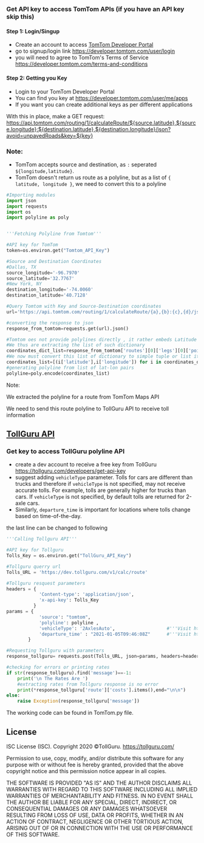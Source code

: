 # [](https://developer.tomtom.com/)

### Get API key to access TomTom APIs (if you have an API key skip this)
#### Step 1: Login/Singup
* Create an account to access [TomTom Developer Portal](https://developer.tomtom.com/)
* go to signup/login link https://developer.tomtom.com/user/login
* you will need to agree to TomTom's Terms of Service https://developer.tomtom.com/terms-and-conditions

#### Step 2: Getting you Key
* Login to your TomTom Developer Portal
* You can find you key at https://developer.tomtom.com/user/me/apps
* If you want you can create additional keys as per different
  applications

With this in place, make a GET request: https://api.tomtom.com/routing/1/calculateRoute/${source.latitude},${source.longitude}:${destination.latitude},${destination.longitude}/json?avoid=unpavedRoads&key=${key}

### Note:
* TomTom accepts source and destination, as `:` seperated `${longitude,latitude}`.
* TomTom doesn't return us route as a polyline, but as a list of `{ latitude, longitude }`, we need to convert this to a polyline

```python
#Importing modules
import json
import requests
import os
import polyline as poly


'''Fetching Polyline from Tomtom'''

#API key for TomTom
token=os.environ.get("Tomtom_API_Key")

#Source and Destination Coordinates
#Dallas, TX
source_longitude='-96.7970'
source_latitude='32.7767'
#New York, NY
destination_longitude='-74.0060'
destination_latitude='40.7128'

#Query Tomtom with Key and Source-Destination coordinates
url='https://api.tomtom.com/routing/1/calculateRoute/{a},{b}:{c},{d}/json?avoid=unpavedRoads&key={e}'.format(a=source_latitude,b=source_longitude,c=destination_latitude,d=destination_longitude,e=token)

#converting the response to json
response_from_tomtom=requests.get(url).json()

#Tomtom oes not provide polylines directly , it rather embeds Latitude and Longitude of each node in the route as dictionary key-value pair inside a list 
#We thus are extracting the list of such dictionary
coordinates_dict_list=response_from_tomtom['routes'][0]['legs'][0]['points']
#We now must convert this list of dictionary to simple tuple or list iterables for "polyline.encode" to work
coordinates_list=[(i['latitude'],i['longitude']) for i in coordinates_dict_list]
#generating polyline from list of lat-lon pairs
polyline=poly.encode(coordinates_list)
```

Note:

We extracted the polyline for a route from TomTom Maps API

We need to send this route polyline to TollGuru API to receive toll information

## [TollGuru API](https://tollguru.com/developers/docs/)

### Get key to access TollGuru polyline API
* create a dev account to receive a free key from TollGuru https://tollguru.com/developers/get-api-key
* suggest adding `vehicleType` parameter. Tolls for cars are different than trucks and therefore if `vehicleType` is not specified, may not receive accurate tolls. For example, tolls are generally higher for trucks than cars. If `vehicleType` is not specified, by default tolls are returned for 2-axle cars. 
* Similarly, `departure_time` is important for locations where tolls change based on time-of-the-day.

the last line can be changed to following

```python
'''Calling Tollguru API'''

#API key for Tollguru
Tolls_Key = os.environ.get("TollGuru_API_Key")

#Tollguru querry url
Tolls_URL = 'https://dev.tollguru.com/v1/calc/route'

#Tollguru resquest parameters
headers = {
            'Content-type': 'application/json',
            'x-api-key': Tolls_Key
          }
params = {
            'source': "tomtom",
            'polyline': polyline ,               
            'vehicleType': '2AxlesAuto',                   #'''Visit https://tollguru.com/developers/docs/#vehicle-types to know more options'''
            'departure_time' : "2021-01-05T09:46:08Z"      #'''Visit https://en.wikipedia.org/wiki/Unix_time to know the time format'''
        }

#Requesting Tollguru with parameters
response_tollguru= requests.post(Tolls_URL, json=params, headers=headers).json()

#checking for errors or printing rates
if str(response_tollguru).find('message')==-1:
    print('\n The Rates Are ')
    #extracting rates from Tollguru response is no error
    print(*response_tollguru['route']['costs'].items(),end="\n\n")
else:
    raise Exception(response_tollguru['message'])
```

The working code can be found in TomTom.py file.

## License
ISC License (ISC). Copyright 2020 &copy;TollGuru. https://tollguru.com/

Permission to use, copy, modify, and/or distribute this software for any purpose with or without fee is hereby granted, provided that the above copyright notice and this permission notice appear in all copies.

THE SOFTWARE IS PROVIDED "AS IS" AND THE AUTHOR DISCLAIMS ALL WARRANTIES WITH REGARD TO THIS SOFTWARE INCLUDING ALL IMPLIED WARRANTIES OF MERCHANTABILITY AND FITNESS. IN NO EVENT SHALL THE AUTHOR BE LIABLE FOR ANY SPECIAL, DIRECT, INDIRECT, OR CONSEQUENTIAL DAMAGES OR ANY DAMAGES WHATSOEVER RESULTING FROM LOSS OF USE, DATA OR PROFITS, WHETHER IN AN ACTION OF CONTRACT, NEGLIGENCE OR OTHER TORTIOUS ACTION, ARISING OUT OF OR IN CONNECTION WITH THE USE OR PERFORMANCE OF THIS SOFTWARE.
